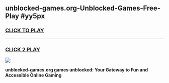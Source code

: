 
## unblocked-games.org-Unblocked-Games-Free-Play #yy5px
<h3>
<a href="https://us.freeplayer.one?title=unblocked-games.org&ref=9M">CLICK TO PLAY</a></h3>
<hr>

<h3>
<a href="https://us.freeplayer.one?title=unblocked-games.org&ref=9M">CLICK 2 PLAY</a>
  
</h3>

<a href="https://us.freeplayer.one?title=unblocked-games.org&ref=9M"><img src="https://clearcache.store/games.png"></a>


**unblocked-games.org games unblocked: Your Gateway to Fun and Accessible Online Gaming**
